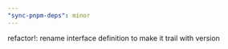 ```yaml
---
"sync-pnpm-deps": minor
---
```


refactor!: rename interface definition to make it trail with version
